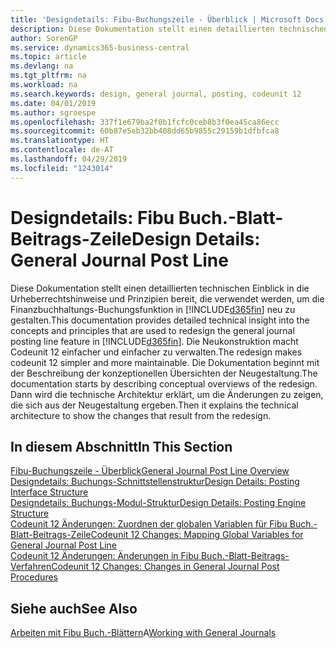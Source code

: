 ```yaml
---
title: 'Designdetails: Fibu-Buchungszeile - Überblick | Microsoft Docs'
description: Diese Dokumentation stellt einen detaillierten technischen Einblick in die Urheberrechtshinweise und Prinzipien bereit, die verwendet werden, um die Finanzbuchhaltungs-Buchungsfunktion in Business Central neu zu gestalten.
author: SorenGP
ms.service: dynamics365-business-central
ms.topic: article
ms.devlang: na
ms.tgt_pltfrm: na
ms.workload: na
ms.search.keywords: design, general journal, posting, codeunit 12
ms.date: 04/01/2019
ms.author: sgroespe
ms.openlocfilehash: 337f1e679ba2f0b1fcfc0ceb8b3f0ea45ca86ecc
ms.sourcegitcommit: 60b87e5eb32bb408dd65b9855c29159b1dfbfca8
ms.translationtype: HT
ms.contentlocale: de-AT
ms.lasthandoff: 04/29/2019
ms.locfileid: "1243014"
---
```

# <a name="design-details-general-journal-post-line"></a><span data-ttu-id="34683-103">Designdetails: Fibu Buch.-Blatt-Beitrags-Zeile</span><span class="sxs-lookup"><span data-stu-id="34683-103">Design Details: General Journal Post Line</span></span>
<span data-ttu-id="34683-104">Diese Dokumentation stellt einen detaillierten technischen Einblick in die Urheberrechtshinweise und Prinzipien bereit, die verwendet werden, um die Finanzbuchhaltungs-Buchungsfunktion in [!INCLUDE[d365fin](includes/d365fin_md.md)] neu zu gestalten.</span><span class="sxs-lookup"><span data-stu-id="34683-104">This documentation provides detailed technical insight into the concepts and principles that are used to redesign the general journal posting line feature in [!INCLUDE[d365fin](includes/d365fin_md.md)].</span></span> <span data-ttu-id="34683-105">Die Neukonstruktion macht Codeunit 12 einfacher und einfacher zu verwalten.</span><span class="sxs-lookup"><span data-stu-id="34683-105">The redesign makes codeunit 12 simpler and more maintainable.</span></span> <span data-ttu-id="34683-106">Die Dokumentation beginnt mit der Beschreibung der konzeptionellen Übersichten der Neugestaltung.</span><span class="sxs-lookup"><span data-stu-id="34683-106">The documentation starts by describing conceptual overviews of the redesign.</span></span> <span data-ttu-id="34683-107">Dann wird die technische Architektur erklärt, um die Änderungen zu zeigen, die sich aus der Neugestaltung ergeben.</span><span class="sxs-lookup"><span data-stu-id="34683-107">Then it explains the technical architecture to show the changes that result from the redesign.</span></span>  

## <a name="in-this-section"></a><span data-ttu-id="34683-108">In diesem Abschnitt</span><span class="sxs-lookup"><span data-stu-id="34683-108">In This Section</span></span>  
[<span data-ttu-id="34683-109">Fibu-Buchungszeile - Überblick</span><span class="sxs-lookup"><span data-stu-id="34683-109">General Journal Post Line Overview</span></span>](design-details-general-journal-post-line-overview.md)  
[<span data-ttu-id="34683-110">Designdetails: Buchungs-Schnittstellenstruktur</span><span class="sxs-lookup"><span data-stu-id="34683-110">Design Details: Posting Interface Structure</span></span>](design-details-posting-interface-structure.md)  
[<span data-ttu-id="34683-111">Designdetails: Buchungs-Modul-Struktur</span><span class="sxs-lookup"><span data-stu-id="34683-111">Design Details: Posting Engine Structure</span></span>](design-details-posting-engine-structure.md)  
[<span data-ttu-id="34683-112">Codeunit 12 Änderungen: Zuordnen der globalen Variablen für Fibu Buch.-Blatt-Beitrags-Zeile</span><span class="sxs-lookup"><span data-stu-id="34683-112">Codeunit 12 Changes: Mapping Global Variables for General Journal Post Line</span></span>](design-details-codeunit-12-changes-mapping-global-variables-for-general-journal-post-line.md)  
[<span data-ttu-id="34683-113">Codeunit 12 Änderungen: Änderungen in Fibu Buch.-Blatt-Beitrags-Verfahren</span><span class="sxs-lookup"><span data-stu-id="34683-113">Codeunit 12 Changes: Changes in General Journal Post Procedures</span></span>](design-details-codeunit-12-changes-changes-in-general-journal-post-procedures.md)  

## <a name="see-also"></a><span data-ttu-id="34683-114">Siehe auch</span><span class="sxs-lookup"><span data-stu-id="34683-114">See Also</span></span>  
<span data-ttu-id="34683-115">[Arbeiten mit Fibu Buch.-Blättern](ui-work-general-journals.md)A</span><span class="sxs-lookup"><span data-stu-id="34683-115">[Working with General Journals](ui-work-general-journals.md)</span></span>
